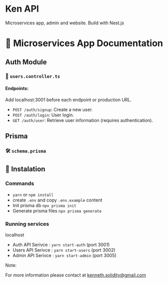 # Ken API
 Microservices app, admin and website.
 Build with Nest.js 

# 🚀 Microservices App Documentation

## Auth Module

### 👤 `users.controller.ts`

#### Endpoints:

Add localhost:3001 before each endpoint or production URL.

- `POST /auth/signup`: Create a new user.
- `POST /auth/login`: User login.
- `GET /auth/user`: Retrieve user information (requires authentication).

## Prisma

### 🛠️ `schema.prisma`

## 📝 Instalation

### Commands
- `yarn` or `npm install`
- create `.env` and copy `.env.example` content
- Init prisma db  `npx prisma init`
- Generate prisma files  `npx prisma generate`

### Running services
localhost 
- Auth API Serivce : `yarn start-auth`  (port 3001)
- Users API Serivce : `yarn start-users` (port 3002)
- Admin API Serivce : `yarn start-admin` (port 3005)

Note:

For more information please contact at kenneth.solidity@gmail.com